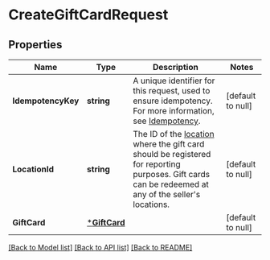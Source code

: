 # CreateGiftCardRequest

## Properties

 Name               | Type                         | Description                                                                                                                                                                                   | Notes             
--------------------|------------------------------|-----------------------------------------------------------------------------------------------------------------------------------------------------------------------------------------------|-------------------
 **IdempotencyKey** | **string**                   | A unique identifier for this request, used to ensure idempotency. For more information,  see [Idempotency](https://developer.squareup.com/docs/build-basics/common-api-patterns/idempotency). | [default to null] 
 **LocationId**     | **string**                   | The ID of the [location](entity:Location) where the gift card should be registered for  reporting purposes. Gift cards can be redeemed at any of the seller&#x27;s locations.                 | [default to null] 
 **GiftCard**       | [***GiftCard**](GiftCard.md) |                                                                                                                                                                                               | [default to null] 

[[Back to Model list]](../README.md#documentation-for-models) [[Back to API list]](../README.md#documentation-for-api-endpoints) [[Back to README]](../README.md)

